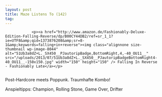 ```yaml
---
layout: post
title: Maze Listens To (142)
tag: 
---
```



                <p><a href="http://www.amazon.de/Fashionably-Deluxe-Edition-Falling-Reverse/dp/B00CY44DB2/ref=sr_1_1?ie=UTF8&amp;qid=1373876208&amp;sr=8-1&amp;keywords=falling+in+reverse"><img class="alignnone size-thumbnail wp-image-8044" alt="51Ub3a8dZ+L._SX450__PJautoripBadge,BottomRight,4,-40_OU11__" src="/uploads/2013/07/51Ub3a8dZ+L._SX450__PJautoripBadgeBottomRight4-40_OU11__-150x150.jpg" width="150" height="150" /> Falling In Reverse - Fashionably Late</a></p>
<img alt="" src="/uploads/2010/02/maze_listens_to_5stars.png" />
<p>Post-Hardcore meets Poppunk. Traumhafte Kombo!</p>
<p>Anspieltipps: Champion, Rolling Stone, Game Over, Drifter</p>
            
